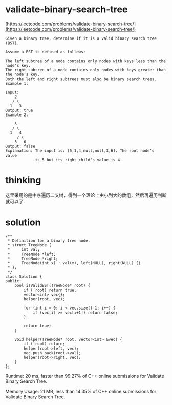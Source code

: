 # validate-binary-search-tree

[https://leetcode.com/problems/validate-binary-search-tree/](https://leetcode.com/problems/validate-binary-search-tree/)

```
Given a binary tree, determine if it is a valid binary search tree (BST).

Assume a BST is defined as follows:

The left subtree of a node contains only nodes with keys less than the node's key.
The right subtree of a node contains only nodes with keys greater than the node's key.
Both the left and right subtrees must also be binary search trees.
Example 1:

Input:
    2
   / \
  1   3
Output: true
Example 2:

    5
   / \
  1   4
     / \
    3   6
Output: false
Explanation: The input is: [5,1,4,null,null,3,6]. The root node's value
             is 5 but its right child's value is 4.
```

# thinking
这里采用的是中序遍历二叉树，得到一个理论上由小到大的数组，然后再遍历判断就可以了.

# solution

```
/**
 * Definition for a binary tree node.
 * struct TreeNode {
 *     int val;
 *     TreeNode *left;
 *     TreeNode *right;
 *     TreeNode(int x) : val(x), left(NULL), right(NULL) {}
 * };
 */
class Solution {
public:
    bool isValidBST(TreeNode* root) {
        if (!root) return true;
        vector<int> vec{};
        helper(root, vec);

        for (int i = 0; i < vec.size()-1; i++) {
            if (vec[i] >= vec[i+1]) return false;
        }

        return true;
    }

    void helper(TreeNode* root, vector<int> &vec) {
        if (!root) return;
        helper(root->left, vec);
        vec.push_back(root->val);
        helper(root->right, vec);
    }
};
```

Runtime: 20 ms, faster than 99.27% of C++ online submissions for Validate Binary Search Tree.

Memory Usage: 21 MB, less than 14.35% of C++ online submissions for Validate Binary Search Tree.
